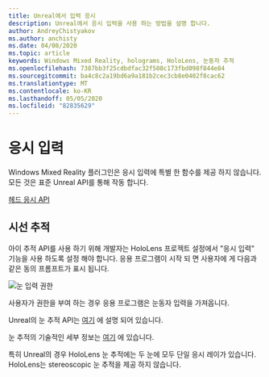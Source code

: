 ```yaml
---
title: Unreal에서 입력 응시
description: Unreal에서 응시 입력을 사용 하는 방법을 설명 합니다.
author: AndreyChistyakov
ms.author: anchisty
ms.date: 04/08/2020
ms.topic: article
keywords: Windows Mixed Reality, holograms, HoloLens, 눈동자 추적
ms.openlocfilehash: 7387bb3f25cdbdfac32f508c173fbd098f844e84
ms.sourcegitcommit: ba4c8c2a19bd6a9a181b2cec3cb8e0402f8cac62
ms.translationtype: MT
ms.contentlocale: ko-KR
ms.lasthandoff: 05/05/2020
ms.locfileid: "82835629"
---
```

# <a name="gaze-input"></a>응시 입력

Windows Mixed Reality 플러그인은 응시 입력에 특별 한 함수를 제공 하지 않습니다. 모든 것은 표준 Unreal API를 통해 작동 합니다.

[헤드 응시 API](https://docs.unrealengine.com/en-US/BlueprintAPI/Input/HeadMountedDisplay/index.html)

## <a name="eye-tracking"></a>시선 추적

아이 추적 API를 사용 하기 위해 개발자는 HoloLens 프로젝트 설정에서 "응시 입력" 기능을 사용 하도록 설정 해야 합니다. 응용 프로그램이 시작 되 면 사용자에 게 다음과 같은 동의 프롬프트가 표시 됩니다.

![눈 입력 권한](images/unreal/eye-input-permissions.png)
 
사용자가 권한을 부여 하는 경우 응용 프로그램은 눈동자 입력을 가져옵니다. 

Unreal의 눈 추적 API는 [여기](https://docs.unrealengine.com/en-US/BlueprintAPI/EyeTracking/index.html) 에 설명 되어 있습니다.

눈 추적의 기술적인 세부 정보는 [여기](eye-tracking.md) 에 있습니다.

특히 Unreal의 경우 HoloLens 눈 추적에는 두 눈에 모두 단일 응시 레이가 있습니다. HoloLens는 stereoscopic 눈 추적을 제공 하지 않습니다.
